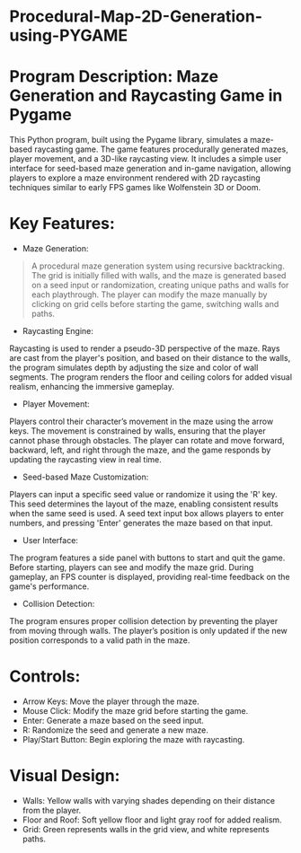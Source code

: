 # Procedural-Map-2D-Generation-using-PYGAME

# Program Description: Maze Generation and Raycasting Game in Pygame
This Python program, built using the Pygame library, simulates a maze-based raycasting game. The game features procedurally generated mazes, player movement, and a 3D-like raycasting view. It includes a simple user interface for seed-based maze generation and in-game navigation, allowing players to explore a maze environment rendered with 2D raycasting techniques similar to early FPS games like Wolfenstein 3D or Doom.

# Key Features:
- Maze Generation:

> A procedural maze generation system using recursive backtracking. The grid is initially filled with walls, and the maze is generated based on a seed input or randomization, creating unique paths and walls for each playthrough.
> The player can modify the maze manually by clicking on grid cells before starting the game, switching walls and paths.
- Raycasting Engine:

Raycasting is used to render a pseudo-3D perspective of the maze. Rays are cast from the player's position, and based on their distance to the walls, the program simulates depth by adjusting the size and color of wall segments.
The program renders the floor and ceiling colors for added visual realism, enhancing the immersive gameplay.
- Player Movement:

Players control their character’s movement in the maze using the arrow keys. The movement is constrained by walls, ensuring that the player cannot phase through obstacles.
The player can rotate and move forward, backward, left, and right through the maze, and the game responds by updating the raycasting view in real time.
- Seed-based Maze Customization:

Players can input a specific seed value or randomize it using the 'R' key. This seed determines the layout of the maze, enabling consistent results when the same seed is used.
A seed text input box allows players to enter numbers, and pressing 'Enter' generates the maze based on that input.
- User Interface:

The program features a side panel with buttons to start and quit the game. Before starting, players can see and modify the maze grid.
During gameplay, an FPS counter is displayed, providing real-time feedback on the game's performance.
- Collision Detection:

The program ensures proper collision detection by preventing the player from moving through walls. The player’s position is only updated if the new position corresponds to a valid path in the maze.
# Controls:
- Arrow Keys: Move the player through the maze.
- Mouse Click: Modify the maze grid before starting the game.
- Enter: Generate a maze based on the seed input.
- R: Randomize the seed and generate a new maze.
- Play/Start Button: Begin exploring the maze with raycasting.

# Visual Design:
- Walls: Yellow walls with varying shades depending on their distance from the player.
- Floor and Roof: Soft yellow floor and light gray roof for added realism.
- Grid: Green represents walls in the grid view, and white represents paths.
